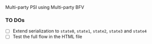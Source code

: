 Multi-party PSI using Multi-party BFV

### TO DOs

- [ ] Extend serialization to `state0`, `state1`, `state2`, `state3` and `state4`
- [ ] Test the full flow in the HTML file